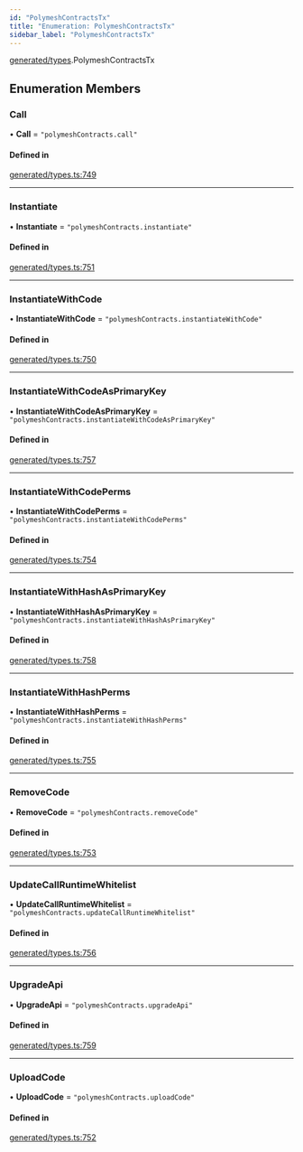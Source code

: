 ```yaml
---
id: "PolymeshContractsTx"
title: "Enumeration: PolymeshContractsTx"
sidebar_label: "PolymeshContractsTx"
---
```


[generated/types](../../../../modules/Generated/Types/Types.md).PolymeshContractsTx

## Enumeration Members

### Call

• **Call** = ``"polymeshContracts.call"``

#### Defined in

[generated/types.ts:749](https://github.com/PolymeshAssociation/polymesh-sdk/blob/2c78f6c34/src/generated/types.ts#L749)

___

### Instantiate

• **Instantiate** = ``"polymeshContracts.instantiate"``

#### Defined in

[generated/types.ts:751](https://github.com/PolymeshAssociation/polymesh-sdk/blob/2c78f6c34/src/generated/types.ts#L751)

___

### InstantiateWithCode

• **InstantiateWithCode** = ``"polymeshContracts.instantiateWithCode"``

#### Defined in

[generated/types.ts:750](https://github.com/PolymeshAssociation/polymesh-sdk/blob/2c78f6c34/src/generated/types.ts#L750)

___

### InstantiateWithCodeAsPrimaryKey

• **InstantiateWithCodeAsPrimaryKey** = ``"polymeshContracts.instantiateWithCodeAsPrimaryKey"``

#### Defined in

[generated/types.ts:757](https://github.com/PolymeshAssociation/polymesh-sdk/blob/2c78f6c34/src/generated/types.ts#L757)

___

### InstantiateWithCodePerms

• **InstantiateWithCodePerms** = ``"polymeshContracts.instantiateWithCodePerms"``

#### Defined in

[generated/types.ts:754](https://github.com/PolymeshAssociation/polymesh-sdk/blob/2c78f6c34/src/generated/types.ts#L754)

___

### InstantiateWithHashAsPrimaryKey

• **InstantiateWithHashAsPrimaryKey** = ``"polymeshContracts.instantiateWithHashAsPrimaryKey"``

#### Defined in

[generated/types.ts:758](https://github.com/PolymeshAssociation/polymesh-sdk/blob/2c78f6c34/src/generated/types.ts#L758)

___

### InstantiateWithHashPerms

• **InstantiateWithHashPerms** = ``"polymeshContracts.instantiateWithHashPerms"``

#### Defined in

[generated/types.ts:755](https://github.com/PolymeshAssociation/polymesh-sdk/blob/2c78f6c34/src/generated/types.ts#L755)

___

### RemoveCode

• **RemoveCode** = ``"polymeshContracts.removeCode"``

#### Defined in

[generated/types.ts:753](https://github.com/PolymeshAssociation/polymesh-sdk/blob/2c78f6c34/src/generated/types.ts#L753)

___

### UpdateCallRuntimeWhitelist

• **UpdateCallRuntimeWhitelist** = ``"polymeshContracts.updateCallRuntimeWhitelist"``

#### Defined in

[generated/types.ts:756](https://github.com/PolymeshAssociation/polymesh-sdk/blob/2c78f6c34/src/generated/types.ts#L756)

___

### UpgradeApi

• **UpgradeApi** = ``"polymeshContracts.upgradeApi"``

#### Defined in

[generated/types.ts:759](https://github.com/PolymeshAssociation/polymesh-sdk/blob/2c78f6c34/src/generated/types.ts#L759)

___

### UploadCode

• **UploadCode** = ``"polymeshContracts.uploadCode"``

#### Defined in

[generated/types.ts:752](https://github.com/PolymeshAssociation/polymesh-sdk/blob/2c78f6c34/src/generated/types.ts#L752)
